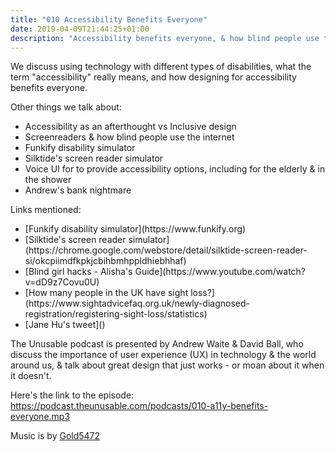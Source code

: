 ```yaml
---
title: "010 Accessibility Benefits Everyone"
date: 2019-04-09T21:44:25+01:00
description: "Accessibility benefits everyone, & how blind people use the internet."
---
```



We discuss using technology with different types of disabilities, what the term "accessibility" really means, and how designing for accessibility benefits everyone. 

Other things we talk about:
<ul>
<li>Accessibility as an afterthought vs Inclusive design</li>
<li>Screenreaders & how blind people use the internet</li>
<li>Funkify disability simulator</li>
<li>Silktide's screen reader simulator</li>
<li>Voice UI for to provide accessibility options, including for the elderly & in the shower</li>
<li>Andrew's bank nightmare</li>
</ul>

Links mentioned:
<ul>
<li>[Funkify disability simulator](https://www.funkify.org)</li>
<li>[Silktide's screen reader simulator](https://chrome.google.com/webstore/detail/silktide-screen-reader-si/okcpiimdfkpkjcbihbmhppldhiebhhaf)</li>
<li>[Blind girl hacks - Alisha's Guide](https://www.youtube.com/watch?v=dD9z7Covu0U)</li>
<li>[How many people in the UK have sight loss?](https://www.sightadvicefaq.org.uk/newly-diagnosed-registration/registering-sight-loss/statistics)</li>
<li>[Jane Hu's tweet]()</li>
</ul>

The Unusable podcast is presented by Andrew Waite & David Ball, who discuss the importance of user experience (UX) in technology & the world around us, & talk about great design that just works - or moan about it when it doesn't.

Here's the link to the episode: https://podcast.theunusable.com/podcasts/010-a11y-benefits-everyone.mp3

Music is by [Gold5472](https://gold5472.newgrounds.com/)
